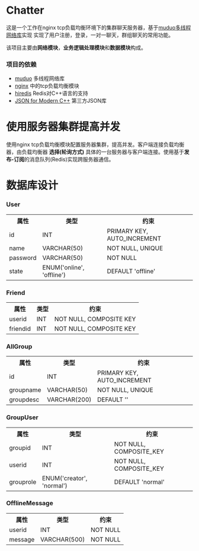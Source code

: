 # Chatter
这是一个工作在nginx tcp负载均衡环境下的集群聊天服务器，基于[muduo多线程网络库](https://github.com/chenshuo/muduo)实现
实现了用户注册，登录，一对一聊天，群组聊天的常用功能。

该项目主要由**网络模块**，**业务逻辑处理模块**和**数据模块**构成。

### 项目的依赖
* [muduo](https://github.com/chenshuo/muduo) 多线程网络库
* [nginx](https://www.nginx.com/) 中的tcp负载均衡模块
* [hiredis](https://github.com/redis/hiredis) Redis对C++语言的支持
* [JSON for Modern C++](https://github.com/nlohmann/json) 第三方JSON库

# 使用服务器集群提高并发
使用nginx tcp负载均衡模块配置服务器集群，提高并发。客户端连接负载均衡器，由负载均衡器 **选择(轮询方式)** 具体的一台服务器与客户端连接。使用基于**发布-订阅**的消息队列(Redis)实现跨服务器通信。

# 数据库设计
### User
<table>
  <tr>
    <th>属性</th>
    <th>类型</th>
    <th>约束</th>
  </tr>
  <tr>
    <td>id</td>
    <td>INT</td>
    <td>PRIMARY KEY, AUTO_INCREMENT</td>
  </tr>
  <tr>
    <td>name</td>
    <td>VARCHAR(50)</td>
    <td>NOT NULL, UNIQUE</td>
  </tr>
  <tr>
    <td>password</td>
    <td>VARCHAR(50)</td>
    <td>NOT NULL</td>
  </tr>
  <tr>
    <td>state</td>
    <td>ENUM('online', 'offline')</td>
    <td>DEFAULT 'offline'</td>
  </tr>
</table>

### Friend
<table>
  <tr>
    <th>属性</th>
    <th>类型</th>
    <th>约束</th>
  </tr>
  <tr>
    <td>userid</td>
    <td>INT</td>
    <td>NOT NULL, COMPOSITE KEY</td>
  </tr>
  <tr>
    <td>friendid</td>
    <td>INT</td>
    <td>NOT NULL, COMPOSITE KEY</td>
  </tr>
</table>

### AllGroup
<table>
  <tr>
    <th>属性</th>
    <th>类型</th>
    <th>约束</th>
  </tr>
  <tr>
    <td>id</td>
    <td>INT</td>
    <td>PRIMARY KEY, AUTO_INCREMENT</td>
  </tr>
  <tr>
    <td>groupname</td>
    <td>VARCHAR(50)</td>
    <td>NOT NULL, UNIQUE</td>
  </tr>
  <tr>
    <td>groupdesc</td>
    <td>VARCHAR(200)</td>
    <td>DEFAULT ''</td>
  </tr>
</table>

### GroupUser
<table>
  <tr>
    <th>属性</th>
    <th>类型</th>
    <th>约束</th>
  </tr>
  <tr>
    <td>groupid</td>
    <td>INT</td>
    <td>NOT NULL, COMPOSITE_KEY</td>
  </tr>
  <tr>
    <td>userid</td>
    <td>INT</td>
    <td>NOT NULL, COMPOSITE_KEY</td>
  </tr>
  <tr>
    <td>grouprole</td>
    <td>ENUM('creator', 'normal')</td>
    <td>DEFAULT 'normal'</td>
  </tr>
</table>

### OfflineMessage
<table>
  <tr>
    <th>属性</th>
    <th>类型</th>
    <th>约束</th>
  </tr>
  <tr>
    <td>userid</td>
    <td>INT</td>
    <td>NOT NULL</td>
  </tr>
  <tr>
    <td>message</td>
    <td>VARCHAR(500)</td>
    <td>NOT NULL</td>
  </tr>
</table>
